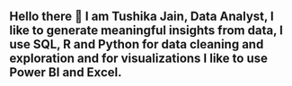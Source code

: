 ## Hello there 👋 I am Tushika Jain, Data Analyst, I like to generate meaningful insights from data, I use SQL, R and Python for data cleaning and exploration and for visualizations I like to use Power BI and Excel.

<!--
**TushikaJain/TushikaJain** is a ✨ _special_ ✨ repository because its `README.md` (this file) appears on your GitHub profile.

Here are some ideas to get you started:

- 🔭 I’m currently working on ...projects having real time data
- 🌱 I’m currently learning ...Alteryx 
- 📫 How to reach me: ...tushikajain8@gmail.com
- 😄 Pronouns: ...she/her
-->

